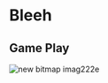 # Bleeh

## Game Play 

![new bitmap imag222e](https://user-images.githubusercontent.com/41207912/43983554-f1036b56-9d1c-11e8-8fec-f156cd7860c3.jpg)
